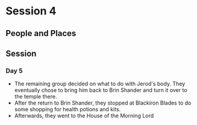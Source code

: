 # Session 4
## People and Places

## Session
### Day 5
* The remaining group decided on what to do with Jerod's body. They eventually chose to bring him back to Brin Shander and turn it over to the temple there.
* After the return to Brin Shander, they stopped at Blackiron Blades to do some shopping for health potions and kits.
* Afterwards, they went to the House of the Morning Lord
<!--stackedit_data:
eyJoaXN0b3J5IjpbLTEyMTM5MDc3MzksLTE1NjczNzA3MTBdfQ
==
-->